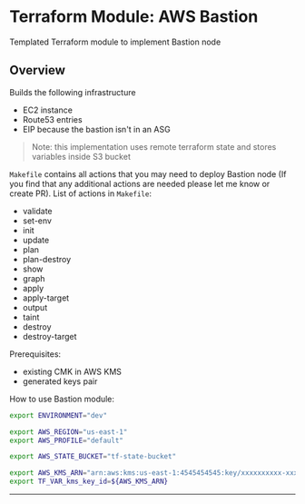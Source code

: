 # Terraform Module: AWS Bastion

Templated Terraform module to implement Bastion node

## Overview

Builds the following infrastructure

- EC2 instance
- Route53 entries
- EIP because the bastion isn't in an ASG

> Note: this implementation uses remote terraform state and stores variables inside S3 bucket

`Makefile` contains all actions that you may need to deploy Bastion node (If you find that any additional actions are needed please let me know or create PR).
List of actions in `Makefile`:

- validate
- set-env
- init
- update
- plan
- plan-destroy
- show
- graph
- apply
- apply-target
- output
- taint
- destroy
- destroy-target

Prerequisites:
- existing CMK in AWS KMS
- generated keys pair

How to use Bastion module:

```bash
export ENVIRONMENT="dev"

export AWS_REGION="us-east-1"
export AWS_PROFILE="default"

export AWS_STATE_BUCKET="tf-state-bucket"

export AWS_KMS_ARN="arn:aws:kms:us-east-1:4545454545:key/xxxxxxxxxx-xxxx-xxxx-xxxx-xxxxxxxxxxxxxx"
export TF_VAR_kms_key_id=${AWS_KMS_ARN}
```


---
